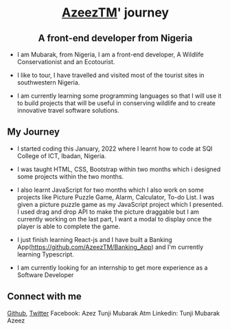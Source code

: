 # <h1 align="center">[AzeezTM](https://github.com/AzeezTM)' journey</h1>
<h2 align="center">A front-end developer from Nigeria</h2>

- I am Mubarak, from Nigeria, I am a front-end developer, A Wildlife Conservationist and an Ecotourist.

- I like to tour, I have travelled and visited most of the tourist sites in southwestern Nigeria.

- I am currently learning some programming languages so that I will use it to build projects that will be useful in conserving wildlife and to create innovative travel software solutions.

## My Journey
- I started coding this January, 2022 where I learnt how to code at SQI College of ICT, Ibadan, Nigeria.

- I was taught HTML, CSS, Bootstrap within two months which i designed some projects within the two months.

- I also learnt JavaScript for two months which I also work on some projects like Picture Puzzle Game, Alarm, Calculator, To-do List. I was given a picture puzzle game as my JavaScript project which I presented. I used drag and drop API to make the picture draggable but I am currently working on the last part, I want a modal to display once the player is able to complete the game.

- I just finish learning React-js and I have built a Banking App(https://github.com/AzeezTM/Banking_App) and I'm currently learning Typescript.

- I am currently looking for an internship to get more experience as a Software Developer

## Connect with me

[Github](https://github.com/AzeezTM),
[Twitter](@Azeeztim)
Facebook: Azez Tunji Mubarak Atm
Linkedin: Tunji Mubarak Azeez